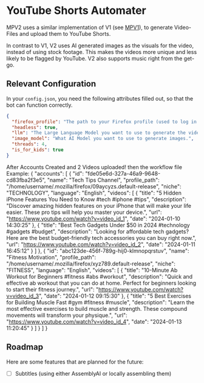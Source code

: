 # YouTube Shorts Automater

MPV2 uses a similar implementation of V1 (see [MPV1](https://github.com/FujiwaraChoki/MoneyPrinter)), to generate Video-Files and upload them to YouTube Shorts.

In contrast to V1, V2 uses AI generated images as the visuals for the video, instead of using stock footage. This makes the videos more unique and less likely to be flagged by YouTube. V2 also supports music right from the get-go.

## Relevant Configuration

In your `config.json`, you need the following attributes filled out, so that the bot can function correctly.

```json
{
  "firefox_profile": "The path to your Firefox profile (used to log in to YouTube)",
  "headless": true,
  "llm": "The Large Language Model you want to use to generate the video script.",
  "image_model": "What AI Model you want to use to generate images.",
  "threads": 4,
  "is_for_kids": true
}
```

After Accounts Created and 2 Videos uploaded! then the workflow file Example:
{
    "accounts": [
        {
            "id": "fde05e6d-327a-46a9-9648-cd83fba2f3e5",
            "name": "Tech Tips Channel",
            "profile_path": "/home/username/.mozilla/firefox/09aycyzs.default-release",
            "niche": "TECHNOLOGY",
            "language": "English",
            "videos": [
                {
                    "title": "5 Hidden iPhone Features You Need to Know #tech #iphone #tips",
                    "description": "Discover amazing hidden features on your iPhone that will make your life easier. These pro tips will help you master your device.",
                    "url": "https://www.youtube.com/watch?v=video_id_1",
                    "date": "2024-01-10 14:30:25"
                },
                {
                    "title": "Best Tech Gadgets Under $50 in 2024 #technology #gadgets #budget",
                    "description": "Looking for affordable tech gadgets? Here are the best budget-friendly tech accessories you can buy right now.",
                    "url": "https://www.youtube.com/watch?v=video_id_2",
                    "date": "2024-01-11 16:45:12"
                }
            ]
        },
        {
            "id": "abc123de-456f-789g-hij0-klmnopqrstuv",
            "name": "Fitness Motivation",
            "profile_path": "/home/username/.mozilla/firefox/xyz789.default-release",
            "niche": "FITNESS",
            "language": "English",
            "videos": [
                {
                    "title": "10-Minute Ab Workout for Beginners #fitness #abs #workout",
                    "description": "Quick and effective ab workout that you can do at home. Perfect for beginners looking to start their fitness journey.",
                    "url": "https://www.youtube.com/watch?v=video_id_3",
                    "date": "2024-01-12 09:15:30"
                },
                {
                    "title": "5 Best Exercises for Building Muscle Fast #gym #fitness #muscle",
                    "description": "Learn the most effective exercises to build muscle and strength. These compound movements will transform your physique.",
                    "url": "https://www.youtube.com/watch?v=video_id_4",
                    "date": "2024-01-13 11:20:45"
                }
            ]
        }
    ]
}

## Roadmap

Here are some features that are planned for the future:

- [ ] Subtitles (using either AssemblyAI or locally assembling them)

